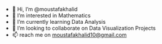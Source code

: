 - 👋 Hi, I’m @moustafakhalid
- 👀 I’m interested in Mathematics
- 🌱 I’m currently learning Data Analysis
- 💞️ I’m looking to collaborate on Data Visualization Projects
- 📫 reach me on moustafakhalid10@gmail.com

<!---
moustafakhalid/moustafakhalid is a ✨ special ✨ repository because its `README.md` (this file) appears on your GitHub profile.
You can click the Preview link to take a look at your changes.
--->
